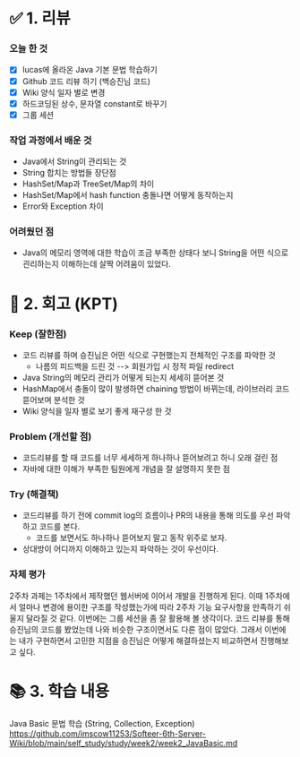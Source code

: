 # ✅ 1. 리뷰
### 오늘 한 것
- [x] lucas에 올라온 Java 기본 문법 학습하기
- [x] Github 코드 리뷰 하기 (백승진님 코드)
- [x] Wiki 양식 일자 별로 변경
- [x] 하드코딩된 상수, 문자열 constant로 바꾸기
- [x] 그룹 세션

### 작업 과정에서 배운 것
- Java에서 String이 관리되는 것
- String 합치는 방법들 장단점
- HashSet/Map과 TreeSet/Map의 차이
- HashSet/Map에서 hash function 충돌나면 어떻게 동작하는지
- Error와 Exception 차이

### 어려웠던 점
- Java의 메모리 영역에 대한 학습이 조금 부족한 상태다 보니 String을 어떤 식으로 괸리하는지 이해하는데 살짝 어려움이 있었다.

# 🤔 2. 회고 (KPT)
### Keep (잘한점)
- 코드 리뷰를 하며 승진님은 어떤 식으로 구현했는지 전체적인 구조를 파악한 것
  - 나름의 피드백을 드린 것 --> 회원가입 시 정적 파일 redirect
- Java String의 메모리 관리가 어떻게 되는지 세세히 뜯어본 것 
- HashMap에서 충돌이 많이 발생하면 chaining 방법이 바뀌는데, 라이브러리 코드 뜯어보며 분석한 것
- Wiki 양식을 일자 별로 보기 좋게 재구성 한 것

### Problem (개선할 점)
- 코드리뷰를 할 때 코드를 너무 세세하게 하나하나 뜯어보려고 하니 오래 걸린 점
- 자바에 대한 이해가 부족한 팀원에게 개념을 잘 설명하지 못한 점 

### Try (해결책)
- 코드리뷰를 하기 전에 commit log의 흐름이나 PR의 내용을 통해 의도를 우선 파악하고 코드를 본다. 
  - 코드를 보면서도 하나하나 뜯어보지 말고 동작 위주로 보자.
- 상대방이 어디까지 이해하고 있는지 파악하는 것이 우선이다. 

### 자체 평가
2주차 과제는 1주차에서 제작했던 웹서버에 이어서 개발을 진행하게 된다. 
이때 1주차에서 얼마나 변경에 용이한 구조를 작성했는가에 따라 2주차 기능 요구사항을 만족하기 쉬울지 달라질 것 같다. 
이번에는 그룹 세션을 좀 잘 활용해 볼 생각이다. 코드 리뷰를 통해 승진님의 코드를 봤었는데 나와 비슷한 구조이면서도 다른 점이 많았다. 
그래서 이번에는 내가 구현하면서 고민한 지점을 승진님은 어떻게 해결하셨는지 비교하면서 진행해보고 싶다. 

# 📚 3. 학습 내용
Java Basic 문법 학습 (String, Collection, Exception)
https://github.com/imscow11253/Softeer-6th-Server-Wiki/blob/main/self_study/study/week2/week2_JavaBasic.md


